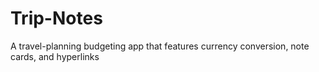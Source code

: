 # Trip-Notes
A travel-planning budgeting app that features currency conversion, note cards, and hyperlinks
